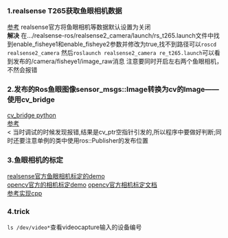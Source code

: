 ### 1.realsense T265获取鱼眼相机数据
[参考](https://blog.csdn.net/u013595260/article/details/108470791)
realsense官方将鱼眼相机等数据默认设置为关闭  
**解决** 在.../realsense-ros/realsense2_camera/launch/rs_t265.launch文件中找到enable_fisheye1和enable_fisheye2参数并修改为true,找不到路径可以`roscd realsense2_camera`
然后`roslaunch realsense2_camera re_t265.launch`可以看到发布的/camera/fisheye1/image_raw消息
注意要同时开启左右两个鱼眼相机，不然会报错

### 2.发布的Ros鱼眼图像sensor_msgs::Image转换为cv的Image——**使用cv_bridge**
[cv_bridge python](http://wiki.ros.org/cv_bridge/Tutorials/ConvertingBetweenROSImagesAndOpenCVImagesPython)    
[参考](https://blog.csdn.net/dengheCSDN/article/details/78351453)   
< 当时调试的时候发现报错,结果是cv_ptr空指针引发的,所以程序中要做好判断;同时还要注意单例的类中使用ros::Publisher的发布位置

### 3.鱼眼相机的标定
[realsense官方鱼眼相机标定的demo](https://github.com/IntelRealSense/librealsense/blob/master/wrappers/python/examples/t265_stereo.py)   
[opencv官方的相机标定demo](https://github.com/opencv/opencv/blob/master/samples/cpp/tutorial_code/calib3d/camera_calibration/camera_calibration.cpp)  [opencv官方相机标定文档](https://docs.opencv.org/master/d4/d94/tutorial_camera_calibration.html)  
[参考实现cpp](https://blog.csdn.net/real_myth/article/details/53112355)

### 4.trick
`ls /dev/video*`查看videocapture输入的设备编号
